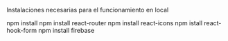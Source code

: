 Instalaciones necesarias para el funcionamiento en local

npm install
npm install react-router
npm install react-icons
npm istall react-hook-form
npm install firebase